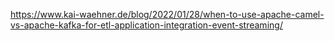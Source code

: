 https://www.kai-waehner.de/blog/2022/01/28/when-to-use-apache-camel-vs-apache-kafka-for-etl-application-integration-event-streaming/
